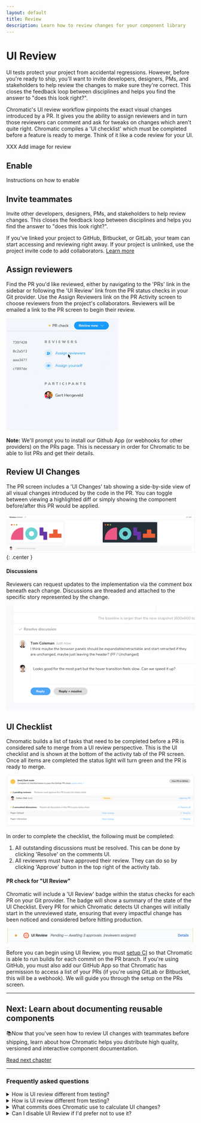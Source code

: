 ```yaml
---
layout: default
title: Review
description: Learn how to review changes for your component library
---
```


# UI Review

UI tests protect your project from accidental regressions. However, before you're ready to ship, you'll want to invite developers, designers, PMs, and stakeholders to help review the changes to make sure they're correct. This closes the feedback loop between disciplines and helps you find the answer to "does this look right?".

Chromatic's UI review workflow pinpoints the exact visual changes introduced by a PR. It gives you the ability to assign reviewers and in turn those reviewers can comment and ask for tweaks on changes which aren't quite right. Chromatic compiles a 'UI checklist' which must be completed before a feature is ready to merge. Think of it like a code review for your UI.

XXX Add image for review

## Enable

Instructions on how to enable

## Invite teammates

Invite other developers, designers, PMs, and stakeholders to help review changes. This closes the feedback loop between disciplines and helps you find the answer to "does this look right?".

If you've linked your project to GitHub, Bitbucket, or GitLab, your team can start accessing and reviewing right away. If your project is unlinked, use the project invite code to add collaborators. [Learn more](/access)

## Assign reviewers

Find the PR you'd like reviewed, either by navigating to the 'PRs' link in the sidebar or following the 'UI Review' link from the PR status checks in your Git provider. Use the Assign Reviewers link on the PR Activity screen to choose reviewers from the project's collaborators. Reviewers will be emailed a link to the PR screen to begin their review.

<img src="/img/assign-reviewers.gif" alt="Assign Reviewers" width="300px" class="center"/>

<div class="aside">
<p><b>Note:</b> We'll prompt you to install our Github App (or webhooks for other providers) on the PRs page. This is necessary in order for Chromatic to be able to list PRs and get their details.</p>
</div>

## Review UI Changes

The PR screen includes a 'UI Changes' tab showing a side-by-side view of all visual changes introduced by the code in the PR. You can toggle between viewing a highlighted diff or simply showing the component before/after this PR would be applied.

![UI Changes](/img/ui-changes.png){: .center }

#### Discussions

Reviewers can request updates to the implementation via the comment box beneath each change. Discussions are threaded and attached to the specific story represented by the change.

![UI Changes Comments](/img/ui-changes-comments.png)

## UI Checklist

Chromatic builds a list of tasks that need to be completed before a PR is considered safe to merge from a UI review perspective. This is the UI checklist and is shown at the bottom of the activity tab of the PR screen. Once all items are completed the status light will turn green and the PR is ready to merge.

![UI Checklist](/img/ui-checklist.png)

In order to complete the checklist, the following must be completed:

1. All outstanding discussions must be resolved. This can be done by clicking 'Resolve' on the comments UI.
2. All reviewers must have approved their review. They can do so by clicking 'Approve' button in the top right of the activity tab.

#### PR check for "UI Review"

Chromatic will include a 'UI Review' badge within the status checks for each PR on your Git provider. The badge will show a summary of the state of the UI Checklist. Every PR for which Chromatic detects UI changes will initially start in the unreviewed state, ensuring that every impactful change has been noticed and considered before hitting production.

![UI Review Status Check](/img/ui-review-status-check.png)

<div class="aside">
Before you can begin using UI Review, you must <a href="/ci">setup CI</a> so that Chromatic is able to run builds for each commit on the PR branch. If you're using GitHub, you must also add our GitHub App so that Chromatic has permission to access a list of your PRs (if you're using GitLab or Bitbucket, this will be a webhook). We will guide you through the setup on the PRs screen.
</div>

---

## Next: Learn about documenting reusable components

📚Now that you've seen how to review UI changes with teammates before shipping, learn about how Chromatic helps you distribute high quality, versioned and interactive component documentation.

<a class="btn primary round" href="/document">Read next chapter</a>

---

### Frequently asked questions

<details>
<summary>How is UI review different from testing?</summary>

Testing is done primarily by developers, most often iteratively during development. The focus is on preventing UI regressions (bugs) and maintaining a clean set of baselines to test against.

Review is usually performed by designers, PMs, customers, and other stakeholders. The focus is not on finding bugs (this should have already happened through testing) but rather to find cases where the implementation is not quite as was intented by the design or specifications. The modern development process moves quickly and often developers are filling in gaps according to their best guess. UI review is an opportunity for developers to sync with other teammates to get a final OK before shipping with confidence.

</details>

<details>
<summary>How is UI review different from testing?</summary>
When should I ask for UI Review?

You can initiate a UI review at any time. However, we recommend doing it later in the development cycle, once baselines have been approved and UI Tests are green.

</details>

<details>
<summary>What commits does Chromatic use to calculate UI changes?</summary>

Just like GitHub, Chromatic compares between the latest commit on the PR branch and the 'merge base' commit, that is the commit that is the shared ancestor between the PR branch and the branch it was created from. It is important that Chromatic has run a build on both commits outlined above. If you've just enabled CI and have existing PRs that you would like to review, ensure Chromatic has run in CI for both branches of that PR.

The process might look something like:

1. Create a new PR to `master` adding Chromatic to CI
2. Merge that PR when everything works well.
3. Update your existing feature PR(s) w/ the latest from `master` (either merge or rebase from master).
</details>

<details>
<summary>Can I disable UI Review if I'd prefer not to use it?</summary>

Yes. Go to the manage page for your project where you can disable UI Review. Chromatic will no longer add status checks to your PRs for UI Review once it is disabled.

</details>
